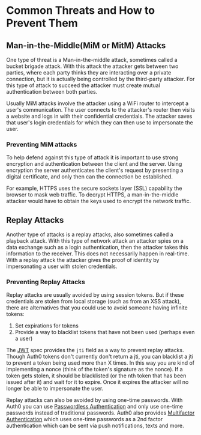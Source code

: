 # Common Threats and How to Prevent Them

## Man-in-the-Middle(MiM or MitM) Attacks 

One type of threat is a Man-in-the-middle attack, sometimes called a bucket brigade attack. With this attack the attacker gets between two parties, where each party thinks they are interacting over a private connection, but it is actually being controlled by the third-party attacker. For this type of attack to succeed the attacker must create mutual authentication between both parties. 

Usually MiM attacks involve the attacker using a WiFi router to intercept a user's communication. The user connects to the attacker's router then visits a website and logs in with their confidential credentials. The attacker saves that user's login credentials for which they can then use to impersonate the user.

### Preventing MiM attacks

To help defend against this type of attack it is important to use strong encryption and authentication between the client and the server. Using encryption the server authenticates the client's request by presenting a digital certificate, and only then can the connection be established. 

For example, HTTPS uses the secure sockets layer (SSL) capability the browser to mask web traffic. To decrypt HTTPS, a man-in-the-middle attacker would have to obtain the keys used to encrypt the network traffic.

## Replay Attacks

Another type of attacks is a replay attacks, also sometimes called a playback attack. With this type of network attack an attacker spies on a data exchange such as a login authentication, then the attacker takes this information to the receiver. This does not necessarily happen in real-time. With a replay attack the attacker gives the proof of identity by impersonating a user with stolen credentials.

### Preventing Replay Attacks

Replay attacks are usually avoided by using session tokens. But if these credentials are stolen from local storage (such as from an XSS attack), there are alternatives that you could use to avoid someone having infinite tokens:

1. Set expirations for tokens
2. Provide a way to blacklist tokens that have not been used (perhaps even a user)

 The [JWT](/jwt) spec provides the `jti` field as a way to prevent replay attacks. Though Auth0 tokens don't currently don't return a jti, you can blacklist a jti to prevent a token being used more than X times. In this way you are kind of implementing a nonce (think of the token's signature as the nonce). If a token gets stolen, it should be blacklisted (or the nth token that has been issued after it) and wait for it to expire. Once it expires the attacker will no longer be able to impersonate the user.

 Replay attacks can also be avoided by using one-time passwords. With Auth0 you can use [Passwordless Authentication](/passwordless) and only use one-time passwords instead of traditional passwords. Auth0 also provides [Multifactor Authentication](multifactor-authentication) which uses one-time passwords as a 2nd factor authentication which can be sent via push notifications, texts and more.